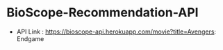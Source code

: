 # BioScope-Recommendation-API

- API Link : https://bioscope-api.herokuapp.com/movie?title=Avengers: Endgame
